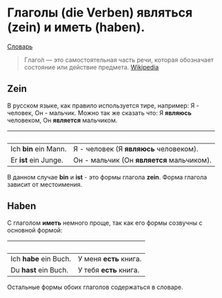 # Глаголы (die Verben) являться (zein) и иметь (haben).

[Словарь](Words.md)

> Глаго́л — это самостоятельная часть речи, которая обозначает состояние или действие предмета. [Wikipedia](https://ru.wikipedia.org/wiki/Глагол)

## Zein

В русском языке, как правило используется тире, например: Я - человек, Он - мальчик. Можно так же сказать что: Я **являюсь** человеком, Он **является** мальчиком. 

&nbsp;      | &nbsp;
----------------------|-----------------------
Ich **bin** ein Mann. | Я - человек (Я **являюсь** человеком).
Er **ist** ein Junge. | Он - мальчик (Он **является** мальчиком). | 

В данном случае **bin** и **ist** - это формы глагола **zein**. Форма глагола зависит от местоимения.


## Haben

С глаголом **иметь** немного проще, так как его формы созвучны с основной формой: 

&nbsp;       | &nbsp;
-----------------------|-----------------------
Ich **habe** ein Buch. | У меня **есть** книга.
Du **hast** ein Buch.  | У тебя **есть** книга.

Остальные формы обоих глаголов содержаться в словаре.
